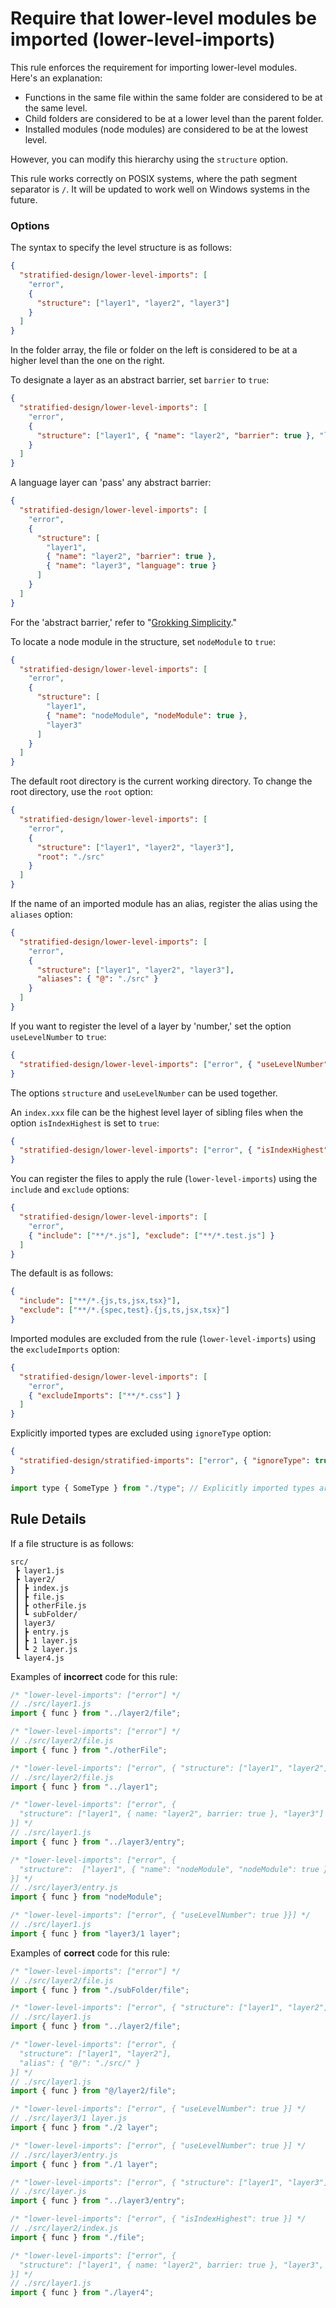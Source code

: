 # Require that lower-level modules be imported (lower-level-imports)

This rule enforces the requirement for importing lower-level modules. Here's an explanation:

- Functions in the same file within the same folder are considered to be at the same level.
- Child folders are considered to be at a lower level than the parent folder.
- Installed modules (node modules) are considered to be at the lowest level.

However, you can modify this hierarchy using the `structure` option.

This rule works correctly on POSIX systems, where the path segment separator is `/`. It will be updated to work well on Windows systems in the future.

### Options

The syntax to specify the level structure is as follows:

```json
{
  "stratified-design/lower-level-imports": [
    "error",
    {
      "structure": ["layer1", "layer2", "layer3"]
    }
  ]
}
```

In the folder array, the file or folder on the left is considered to be at a higher level than the one on the right.

To designate a layer as an abstract barrier, set `barrier` to `true`:

```json
{
  "stratified-design/lower-level-imports": [
    "error",
    {
      "structure": ["layer1", { "name": "layer2", "barrier": true }, "layer3"]
    }
  ]
}
```

A language layer can 'pass' any abstract barrier:

```json
{
  "stratified-design/lower-level-imports": [
    "error",
    {
      "structure": [
        "layer1",
        { "name": "layer2", "barrier": true },
        { "name": "layer3", "language": true }
      ]
    }
  ]
}
```

For the 'abstract barrier,' refer to "[Grokking Simplicity](https://grokkingsimplicity.com)."

To locate a node module in the structure, set `nodeModule` to `true`:

```json
{
  "stratified-design/lower-level-imports": [
    "error",
    {
      "structure": [
        "layer1",
        { "name": "nodeModule", "nodeModule": true },
        "layer3"
      ]
    }
  ]
}
```

The default root directory is the current working directory. To change the root directory, use the `root` option:

```json
{
  "stratified-design/lower-level-imports": [
    "error",
    {
      "structure": ["layer1", "layer2", "layer3"],
      "root": "./src"
    }
  ]
}
```

If the name of an imported module has an alias, register the alias using the `aliases` option:

```json
{
  "stratified-design/lower-level-imports": [
    "error",
    {
      "structure": ["layer1", "layer2", "layer3"],
      "aliases": { "@": "./src" }
    }
  ]
}
```

If you want to register the level of a layer by 'number,' set the option `useLevelNumber` to `true`:

```json
{
  "stratified-design/lower-level-imports": ["error", { "useLevelNumber": true }]
}
```

The options `structure` and `useLevelNumber` can be used together.

An `index.xxx` file can be the highest level layer of sibling files when the option `isIndexHighest` is set to `true`:

```json
{
  "stratified-design/lower-level-imports": ["error", { "isIndexHighest": true }]
}
```

You can register the files to apply the rule (`lower-level-imports`) using the `include` and `exclude` options:

```json
{
  "stratified-design/lower-level-imports": [
    "error",
    { "include": ["**/*.js"], "exclude": ["**/*.test.js"] }
  ]
}
```

The default is as follows:

```json
{
  "include": ["**/*.{js,ts,jsx,tsx}"],
  "exclude": ["**/*.{spec,test}.{js,ts,jsx,tsx}"]
}
```

Imported modules are excluded from the rule (`lower-level-imports`) using the `excludeImports` option:

```json
{
  "stratified-design/lower-level-imports": [
    "error",
    { "excludeImports": ["**/*.css"] }
  ]
}
```

Explicitly imported types are excluded using `ignoreType` option:

```json
{
  "stratified-design/stratified-imports": ["error", { "ignoreType": true }]
}
```

```js
import type { SomeType } from "./type"; // Explicitly imported types are excluded
```

## Rule Details

If a file structure is as follows:

```
src/
 ┣ layer1.js
 ┣ layer2/
 ┃ ┣ index.js
 ┃ ┣ file.js
 ┃ ┣ otherFile.js
 ┃ ┗ subFolder/
 ┃ layer3/
 ┃ ┣ entry.js
 ┃ ┣ 1 layer.js
 ┃ ┗ 2 layer.js
 ┗ layer4.js
```

Examples of **incorrect** code for this rule:

```js
/* "lower-level-imports": ["error"] */
// ./src/layer1.js
import { func } from "../layer2/file";
```

```js
/* "lower-level-imports": ["error"] */
// ./src/layer2/file.js
import { func } from "./otherFile";
```

```js
/* "lower-level-imports": ["error", { "structure": ["layer1", "layer2"] }] */
// ./src/layer2/file.js
import { func } from "../layer1";
```

```js
/* "lower-level-imports": ["error", {
  "structure": ["layer1", { name: "layer2", barrier: true }, "layer3"]
}] */
// ./src/layer1.js
import { func } from "../layer3/entry";
```

```js
/* "lower-level-imports": ["error", {
  "structure":  ["layer1", { "name": "nodeModule", "nodeModule": true }, "layer3"],
}] */
// ./src/layer3/entry.js
import { func } from "nodeModule";
```

```js
/* "lower-level-imports": ["error", { "useLevelNumber": true }}] */
// ./src/layer1.js
import { func } from "layer3/1 layer";
```

Examples of **correct** code for this rule:

```js
/* "lower-level-imports": ["error"] */
// ./src/layer2/file.js
import { func } from "./subFolder/file";
```

```js
/* "lower-level-imports": ["error", { "structure": ["layer1", "layer2"] }] */
// ./src/layer1.js
import { func } from "../layer2/file";
```

```js
/* "lower-level-imports": ["error", {
  "structure": ["layer1", "layer2"],
  "alias": { "@/": "./src/" }
}] */
// ./src/layer1.js
import { func } from "@/layer2/file";
```

```js
/* "lower-level-imports": ["error", { "useLevelNumber": true }] */
// ./src/layer3/1 layer.js
import { func } from "./2 layer";
```

```js
/* "lower-level-imports": ["error", { "useLevelNumber": true }] */
// ./src/layer3/entry.js
import { func } from "./1 layer";
```

```js
/* "lower-level-imports": ["error", { "structure": ["layer1", "layer3"], "useLevelNumber": true }] */
// ./src/layer.js
import { func } from "../layer3/entry";
```

```js
/* "lower-level-imports": ["error", { "isIndexHighest": true }] */
// ./src/layer2/index.js
import { func } from "./file";
```

```js
/* "lower-level-imports": ["error", {
  "structure": ["layer1", { name: "layer2", barrier: true }, "layer3", { name: "layer4", language: true }]
}] */
// ./src/layer1.js
import { func } from "./layer4";
```
